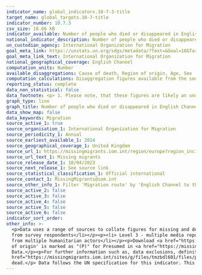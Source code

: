 ```yaml
---
indicator_name: global_indicators.10-7-3-title
target_name: global_targets.10-7-title
indicator_number: 10.7.3
csv_size: 18.66 kB
indicator_available: Number of people who died or disappeared in English Channel during the process of migration to the UK
national_indicator_description: Number of people who died or disappeared in English Channel during the process of migration to the UK
un_custodian_agency: International Organization for Migration
goal_meta_link: https://unstats.un.org/sdgs/metadata/?Text=&Goal=10&Target=10.7
goal_meta_link_text: International Organization for Migration
national_geographical_coverage: English Channel
computation_units: Number
available_disaggregations: Cause of death, Region of origin, Age, Sex
computation_calculations: Disaggregation figures available from the source are summed to represent the UK headline numbers.
reporting_status: complete
data_non_statistical: false
data_footnote: <p> 1. Please note, that these figures are likely an underestimatation due to the difficulties encountered when collecting data in this area.</p><p> 2. Totals may not sum as numbers include some victims with undetermined gender.</p>
graph_type: line
graph_title: Number of people who died or disappeared in English Channel during the process of migration to the UK
data_show_map: false
data_keywords: Migration
source_active_1: true
source_organisation_1: International Organization for Migration
source_periodicity_1: Annual
source_earliest_available_1: 2014
source_geographical_coverage_1: United Kingdom
source_url_1: https://missingmigrants.iom.int/region/europe?region_incident=All&route=3896&incident_date%5Bmin%5D=&incident_date%5Bmax%5D=
source_url_text_1: Missing migrants
source_release_date_1: 18/04/2023
source_next_release_1: See source link
source_statistical_classification_1: Official international
source_contact_1: MissingMigrants@iom.int
source_other_info_1: Filter 'Migration route' by 'English Channel to the UK'. Totals may not sum as numbers include some victims with undetermined gender.
source_active_2: false
source_active_3: false
source_active_4: false
source_active_5: false
source_active_6: false
indicator_sort_order: 
other_info: >-
  <p>Data uses a range of sources to collate figures for missing and dead migrants; incidents are ranked on a scale from 1-5 based on the source(s) of information available:</p><p><li>Level 1 - only one media source</li></p><p><li>Level 2 - from uncorroborated eyewitness accounts or data
  from survey respondents</li></p><p><li> Level 3 - multiple media reports</li></p><p><li> Level 4 - at least one NGO, IGO, or another humanitarian actor with direct knowledge of the incident</li></p><p><li>Level 5 - official sources such as coroners, medical examiners, gov officials or
  from multiple humanitarian actors</li></p><p>Download <a href="https://missingmigrants.iom.int/methodology="> What sources of information are used in the Missing Migrants Project database?</a> to see ranks assigned to the data sources used in this indicator.</p><p>In some cases, 'Region
  of origin' is marked as "(P)" for Presumed in <a href="https://missingmigrants.iom.int/region/europe?region_incident=All&route=3896&incident_date%5Bmin%5D=&incident_date%5Bmax%5D="> IOM Data Source</a>, to see which figures are derived from presumed locations please download the IOM
  Data.</p><p>For further information such as, data exclusions, definitions and challenges in collecting migration data please see <a href="https://missingmigrants.iom.int/methodology"> IOM Methodology</a> and<a
  href="https://missingmigrants.iom.int/sites/g/files/tmzbdl601/files/publication/file/MMP%2520data%2520collection%2520guidelines_EN.pdf"> Data Collection Guidelines</a>.</p><p> This indicator reports both missing and dead migrants incidents, as missing migrants are presumed to be
  dead.</p> Data follows the UN specification for this indicator. This indicator has not been identified in collaboration with topic experts.
---
```

